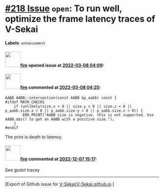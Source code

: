 # [\#218 Issue](https://github.com/V-Sekai/V-Sekai.github.io/issues/218) `open`: To run well, optimize the frame latency traces of V-Sekai
**Labels**: `enhancement`


#### <img src="https://avatars.githubusercontent.com/u/32321?u=c2e06a3d2b49a467aa907e54aa259516440267cc&v=4" width="50">[fire](https://github.com/fire) opened issue at [2022-03-08 04:09](https://github.com/V-Sekai/V-Sekai.github.io/issues/218):



#### <img src="https://avatars.githubusercontent.com/u/32321?u=c2e06a3d2b49a467aa907e54aa259516440267cc&v=4" width="50">[fire](https://github.com/fire) commented at [2022-03-08 04:25](https://github.com/V-Sekai/V-Sekai.github.io/issues/218#issuecomment-1061393102):

```
AABB AABB::intersection(const AABB &p_aabb) const {
#ifdef MATH_CHECKS
	if (unlikely(size.x < 0 || size.y < 0 || size.z < 0 || p_aabb.size.x < 0 || p_aabb.size.y < 0 || p_aabb.size.z < 0)) {
		ERR_PRINT("AABB size is negative, this is not supported. Use AABB.abs() to get an AABB with a positive size.");
	}
#endif
```

The print is death to latency.

#### <img src="https://avatars.githubusercontent.com/u/32321?u=c2e06a3d2b49a467aa907e54aa259516440267cc&v=4" width="50">[fire](https://github.com/fire) commented at [2022-12-07 15:17](https://github.com/V-Sekai/V-Sekai.github.io/issues/218#issuecomment-1341119747):

See godot tracey


-------------------------------------------------------------------------------



[Export of Github issue for [V-Sekai/V-Sekai.github.io](https://github.com/V-Sekai/V-Sekai.github.io).]
